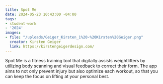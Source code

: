 ```yaml
---
title: Spot Me
date: 2024-05-23 10:43:00 -04:00
tags:
- student-work
- '2024'
images:
- file: "/uploads/Geiger_Kirsten_1%20-%20Kirsten%20Geiger.png"
  creator: Kirsten Geiger
  link: https://kirstengeigerdesign.com/
---
```


Spot Me is a fitness training tool that digitally assists weightlifters by utilizing body scanning and visual feedback to correct their form. The app aims to not only prevent injury but also optimize each workout, so that you can keep the focus on lifting at your personal best.